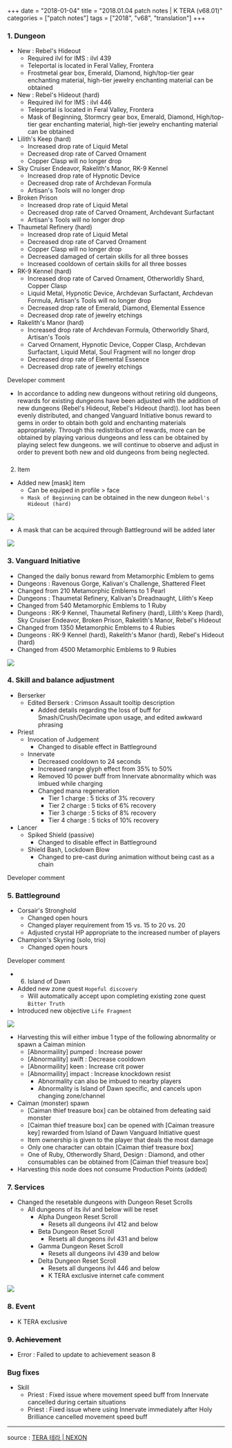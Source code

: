 +++
date = "2018-01-04"
title = "2018.01.04 patch notes | K TERA (v68.01)"
categories = ["patch notes"]
tags = ["2018", "v68", "translation"]
+++

### 1. Dungeon
- New : Rebel's Hideout
  - Required ilvl for IMS : ilvl 439
  - Teleportal is located in Feral Valley, Frontera
  - Frostmetal gear box, Emerald, Diamond, high/top-tier gear enchanting material, high-tier jewelry enchanting material can be obtained
- New : Rebel's Hideout (hard)
  - Required ilvl for IMS : ilvl 446
  - Teleportal is located in Feral Valley, Frontera
  - Mask of Beginning, Stormcry gear box, Emerald, Diamond, High/top-tier gear enchanting material, high-tier jewelry enchanting material can be obtained
- Lilith's Keep (hard)
  - Increased drop rate of Liquid Metal
  - Decreased drop rate of Carved Ornament
  - Copper Clasp will no longer drop
- Sky Cruiser Endeavor, Rakelith's Manor, RK-9 Kennel
  - Increased drop rate of Hypnotic Device
  - Decreased drop rate of Archdevan Formula
  - Artisan's Tools will no longer drop
- Broken Prison
  - Increased drop rate of Liquid Metal
  - Decreased drop rate of Carved Ornament, Archdevant Surfactant
  - Artisan's Tools will no longer drop
- Thaumetal Refinery (hard)
  - Increased drop rate of Liquid Metal
  - Decreased drop rate of Carved Ornament
  - Copper Clasp will no longer drop
  - Decreased damaged of certain skills for all three bosses
  - Increased cooldown of certain skills for all three bosses
- RK-9 Kennel (hard)
  - Increased drop rate of Carved Ornament, Otherworldly Shard, Copper Clasp
  - Liquid Metal, Hypnotic Device, Archdevan Surfactant, Archdevan Formula, Artisan's Tools will no longer drop
  - Decreased drop rate of Emerald, Diamond, Elemental Essence
  - Decreased drop rate of jewelry etchings
- Rakelith's Manor (hard)
  - Increased drop rate of Archdevan Formula, Otherworldly Shard, Artisan's Tools
  - Carved Ornament, Hypnotic Device, Copper Clasp, Archdevan Surfactant, Liquid Metal, Soul Fragment will no longer drop
  - Decreased drop rate of Elemental Essence
  - Decreased drop rate of jewelry etchings

Developer comment
- In accordance to adding new dungeons without retiring old dungeons, rewards for existing dungeons have been adjusted with the addition of new dungeons (Rebel's Hideout, Rebel's Hideout (hard)). loot has been evenly distributed, and changed Vanguard Initiative bonus reward to gems in order to obtain both gold and enchanting materials appropriately. Through this redistribution of rewards, more can be obtained by playing various dungeons and less can be obtained by playing select few dungeons. we will continue to observe and adjust in order to prevent both new and old dungeons from being neglected.

### 
2. Item
- Added new [mask] item
  - Can be equiped in profile > face
  - `Mask of Beginning` can be obtained in the new dungeon `Rebel's Hideout (hard)`

![](https://seraphinush-gaming.github.io/mysterium/images/patch/v68-01_1.png)

  - A mask that can be acquired through Battleground will be added later

![](https://seraphinush-gaming.github.io/mysterium/images/patch/v68-01_2.png)

### 3. Vanguard Initiative
- Changed the daily bonus reward from Metamorphic Emblem to gems
- Dungeons : Ravenous Gorge, Kalivan's Challenge, Shattered Fleet
- Changed from 210 Metamorphic Emblems to 1 Pearl
- Dungeons : Thaumetal Refinery, Kalivan's Dreadnaught, Lilith's Keep
- Changed from 540 Metamorphic Emblems to 1 Ruby
- Dungeons : RK-9 Kennel, Thaumetal Refinery (hard), Lilith's Keep (hard), Sky Cruiser Endeavor, Broken Prison, Rakelith's Manor, Rebel's Hideout
- Changed from 1350 Metamorphic Emblems to 4 Rubies
- Dungeons : RK-9 Kennel (hard), Rakelith's Manor (hard), Rebel's Hideout (hard)
- Changed from 4500 Metamorphic Emblems to 9 Rubies

![](https://seraphinush-gaming.github.io/mysterium/images/patch/v68-01_3.png)

### 4. Skill and balance adjustment
- Berserker
  - Edited Berserk : Crimson Assault tooltip description
    - Added details regarding the loss of buff for Smash/Crush/Decimate upon usage, and edited awkward phrasing
- Priest
  - Invocation of Judgement
    - Changed to disable effect in Battleground
  - Innervate
    - Decreased cooldown to 24 seconds
    - Increased range glyph effect from 35% to 50%
    - Removed 10 power buff from Innervate abnormality which was imbued while charging
    - Changed mana regeneration
      - Tier 1 charge : 5 ticks of 3% recovery
      - Tier 2 charge : 5 ticks of 6% recovery
      - Tier 3 charge : 5 ticks of 8% recovery
      - Tier 4 charge : 5 ticks of 10% recovery
- Lancer
  - Spiked Shield (passive)
    - Changed to disable effect in Battleground
  - Shield Bash, Lockdown Blow
    - Changed to pre-cast during animation without being cast as a chain

Developer comment

### 5. Battleground
- Corsair's Stronghold
  - Changed open hours
  - Changed player requirement from 15 vs. 15 to 20 vs. 20
  - Adjusted crystal HP appropriate to the increased number of players
- Champion's Skyring (solo, trio)
  - Changed open hours

Developer comment

- 6. Island of Dawn
- Added new zone quest `Hopeful discovery`
  - Will automatically accept upon completing existing zone quest `Bitter Truth`
- Introduced new objective `Life Fragment`

![](https://seraphinush-gaming.github.io/mysterium/images/patch/v68-01_4.png)

  - Harvesting this will either imbue 1 type of the following abnormality or spawn a Caiman minion
    - [Abnormaility] pumped : Increase power
    - [Abnormaility] swift : Decrease cooldown
    - [Abnormaility] keen : Increase crit power
    - [Abnormaility] impact : Increase knockdown resist
      - Abnormality can also be imbued to nearby players
      - Abnormality is Island of Dawn specific, and cancels upon changing zone/channel
  - Caiman (monster) spawn
    - [Caiman thief treasure box] can be obtained from defeating said monster
    - [Caiman thief treasure box] can be opened with [Caiman treasure key] rewarded from Island of Dawn Vanguard Initiative quest
    - Item ownership is given to the player that deals the most damage
    - Only one character can obtain [Caiman thief treasure box]
    - One of Ruby, Otherwordly Shard, Design : Diamond, and other consumables can be obtained from [Caiman thief treasure box]
  - Harvesting this node does not consume Production Points (added)

### 7. Services
- Changed the resetable dungeons with Dungeon Reset Scrolls
  - All dungeons of its ilvl and below will be reset
    - Alpha Dungeon Reset Scroll
      - Resets all dungeons ilvl 412 and below
    - Beta Dungeon Reset Scroll
      - Resets all dungeons ilvl 431 and below
    - Gamma Dungeon Reset Scroll
      - Resets all dungeons ilvl 439 and below
    - Delta Dungeon Reset Scroll
      - Resets all dungeons ilvl 446 and below
      - K TERA exclusive internet cafe comment

![](https://seraphinush-gaming.github.io/mysterium/images/patch/v68-01_5.png)

### 8. Event
- K TERA exclusive

### 9. ~~Achievement~~
- Error : Failed to update to achievement season 8

### Bug fixes
- Skill
  - Priest : Fixed issue where movement speed buff from Innervate cancelled during certain situations
  - Priest : Fixed issue where using Innervate immediately after Holy Brilliance cancelled movement speed buff

----

source : [TERA 테라 | NEXON](http://tera.nexon.com/news/update/view.aspx?n4articlesn=314)
